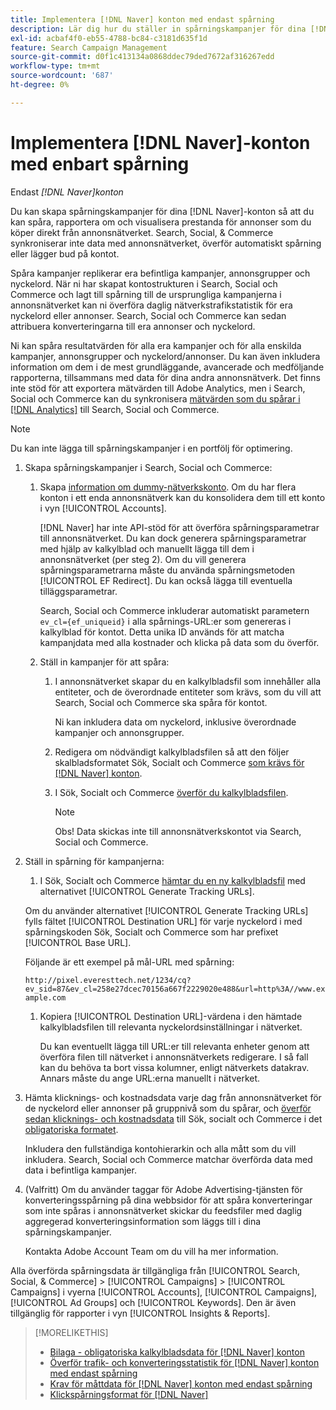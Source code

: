 ```yaml
---
title: Implementera [!DNL Naver] konton med endast spårning
description: Lär dig hur du ställer in spårningskampanjer för dina [!DNL Naver] konton så att du kan spåra, rapportera om och visualisera prestanda för annonser som du köper direkt från annonsnätverket.
exl-id: acbaf4f0-eb55-4788-bc84-c3181d635f1d
feature: Search Campaign Management
source-git-commit: d0f1c413134a0868ddec79ded7672af316267edd
workflow-type: tm+mt
source-wordcount: '687'
ht-degree: 0%

---
```


# Implementera [!DNL Naver]-konton med enbart spårning

Endast *[!DNL Naver]konton*

Du kan skapa spårningskampanjer för dina [!DNL Naver]-konton så att du kan spåra, rapportera om och visualisera prestanda för annonser som du köper direkt från annonsnätverket. Search, Social, &amp; Commerce synkroniserar inte data med annonsnätverket, överför automatiskt spårning eller lägger bud på kontot.

Spåra kampanjer replikerar era befintliga kampanjer, annonsgrupper och nyckelord. När ni har skapat kontostrukturen i Search, Social och Commerce och lagt till spårning till de ursprungliga kampanjerna i annonsnätverket kan ni överföra daglig nätverkstrafikstatistik för era nyckelord eller annonser. Search, Social och Commerce kan sedan attribuera konverteringarna till era annonser och nyckelord.

Ni kan spåra resultatvärden för alla era kampanjer och för alla enskilda kampanjer, annonsgrupper och nyckelord/annonser. Du kan även inkludera information om dem i de mest grundläggande, avancerade och medföljande rapporterna, tillsammans med data för dina andra annonsnätverk. Det finns inte stöd för att exportera mätvärden till Adobe Analytics, men i Search, Social och Commerce kan du synkronisera [mätvärden som du spårar i [!DNL Analytics]](/help/integrations/analytics/analytics-data-in-advertising.md) till Search, Social och Commerce.

>[!NOTE]
>
>Du kan inte lägga till spårningskampanjer i en portfölj för optimering.

1. Skapa spårningskampanjer i Search, Social och Commerce:

   1. Skapa [information om dummy-nätverkskonto](/help/search-social-commerce/campaign-management/accounts/ad-network-account-manage.md). Om du har flera konton i ett enda annonsnätverk kan du konsolidera dem till ett konto i vyn [!UICONTROL Accounts].

      [!DNL Naver] har inte API-stöd för att överföra spårningsparametrar till annonsnätverket. Du kan dock generera spårningsparametrar med hjälp av kalkylblad och manuellt lägga till dem i annonsnätverket (per steg 2). Om du vill generera spårningsparametrarna måste du använda spårningsmetoden [!UICONTROL EF Redirect]. Du kan också lägga till eventuella tilläggsparametrar.

      Search, Social och Commerce inkluderar automatiskt parametern `ev_cl={ef_uniqueid}` i alla spårnings-URL:er som genereras i kalkylblad för kontot. Detta unika ID används för att matcha kampanjdata med alla kostnader och klicka på data som du överför.

   1. Ställ in kampanjer för att spåra:

      1. I annonsnätverket skapar du en kalkylbladsfil som innehåller alla entiteter, och de överordnade entiteter som krävs, som du vill att Search, Social och Commerce ska spåra för kontot.

         Ni kan inkludera data om nyckelord, inklusive överordnade kampanjer och annonsgrupper.

      1. Redigera om nödvändigt kalkylbladsfilen så att den följer skalbladsformatet Sök, Socialt och Commerce [som krävs för  [!DNL Naver] konton](/help/search-social-commerce/campaign-management/bulksheets/bulksheet-data-formats/bulksheet-data-naver.md).

      1. I Sök, Socialt och Commerce [överför du kalkylbladsfilen](/help/search-social-commerce/campaign-management/bulksheets/bulksheet-upload.md).

         >[!NOTE]
         >
         >Obs! Data skickas inte till annonsnätverkskontot via Search, Social och Commerce.

1. Ställ in spårning för kampanjerna:

   1. I Sök, Socialt och Commerce [hämtar du en ny kalkylbladsfil](/help/search-social-commerce/campaign-management/bulksheets/bulksheet-download.md) med alternativet [!UICONTROL Generate Tracking URLs].

   Om du använder alternativet [!UICONTROL Generate Tracking URLs] fylls fältet [!UICONTROL Destination URL] för varje nyckelord i med spårningskoden Sök, Socialt och Commerce som har prefixet [!UICONTROL Base URL].

   Följande är ett exempel på mål-URL med spårning:

   ```http://pixel.everesttech.net/1234/cq?ev_sid=87&ev_cl=258e27dcec70156a667f2229020e488&url=http%3A//www.example.com```

   1. Kopiera [!UICONTROL Destination URL]-värdena i den hämtade kalkylbladsfilen till relevanta nyckelordsinställningar i nätverket.

      Du kan eventuellt lägga till URL:er till relevanta enheter genom att överföra filen till nätverket i annonsnätverkets redigerare. I så fall kan du behöva ta bort vissa kolumner, enligt nätverkets datakrav. Annars måste du ange URL:erna manuellt i nätverket.

1. Hämta klicknings- och kostnadsdata varje dag från annonsnätverket för de nyckelord eller annonser på gruppnivå som du spårar, och [överför sedan klicknings- och kostnadsdata](/help/search-social-commerce/tools/metrics-upload-tracking-campaigns/naver-tracking-campaigns-upload-metrics.md) till Sök, socialt och Commerce i det [obligatoriska formatet](/help/search-social-commerce/tools/metrics-upload-tracking-campaigns/naver-tracking-campaigns-data-requirements.md).

   Inkludera den fullständiga kontohierarkin och alla mått som du vill inkludera. Search, Social och Commerce matchar överförda data med data i befintliga kampanjer.

1. (Valfritt) Om du använder taggar för Adobe Advertising-tjänsten för konverteringsspårning på dina webbsidor för att spåra konverteringar som inte spåras i annonsnätverket skickar du feedsfiler med daglig aggregerad konverteringsinformation som läggs till i dina spårningskampanjer.

   Kontakta Adobe Account Team om du vill ha mer information.

Alla överförda spårningsdata är tillgängliga från [!UICONTROL Search, Social, & Commerce] > [!UICONTROL Campaigns] > [!UICONTROL Campaigns] i vyerna [!UICONTROL Accounts], [!UICONTROL Campaigns], [!UICONTROL Ad Groups] och [!UICONTROL Keywords]. Den är även tillgänglig för rapporter i vyn [!UICONTROL Insights & Reports].

>[!MORELIKETHIS]
>
>* [Bilaga - obligatoriska kalkylbladsdata för [!DNL Naver] konton](/help/search-social-commerce/campaign-management/bulksheets/bulksheet-data-formats/bulksheet-data-naver.md)
>* [Överför trafik- och konverteringsstatistik för [!DNL Naver] konton med endast spårning](/help/search-social-commerce/tools/metrics-upload-tracking-campaigns/naver-tracking-campaigns-upload-metrics.md)
>* [Krav för måttdata för [!DNL Naver] konton med endast spårning](/help/search-social-commerce/tools/metrics-upload-tracking-campaigns/naver-tracking-campaigns-data-requirements.md)
>* [Klickspårningsformat för [!DNL Naver]](/help/search-social-commerce/tracking/formats-click-tracking-naver.md)
